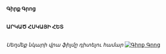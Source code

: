 **Գիրք Գրոց**

\
**ԱՐԿԱԾ ՀՍԿԱՅԻ ՀԵՏ**

\
_Սեղմեք նկարի վրա ֆիլմը դիտելու համար_
[![Գիրք Գրոց](https://www.tomsarkgh.am/thumbnails/Photo/bigimage/19/82/08/slug-88219.jpg)](https://www.youtube.com/watch?v=cCJFsGnFm1k)
